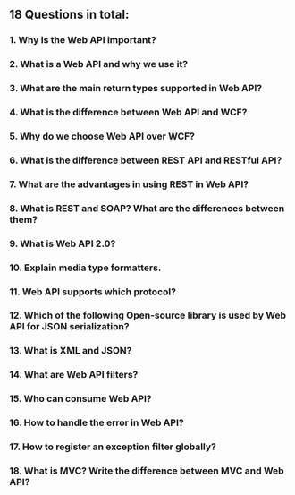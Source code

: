 ## 18 Questions in total:
### 1. Why is the Web API important?

### 2. What is a Web API and why we use it?

### 3. What are the main return types supported in Web API?

### 4. What is the difference between Web API and WCF?

### 5. Why do we choose Web API over WCF?

### 6. What is the difference between REST API and RESTful API?

### 7. What are the advantages in using REST in Web API?

### 8. What is REST and SOAP? What are the differences between them?

### 9. What is Web API 2.0?

### 10. Explain media type formatters.

### 11. Web API supports which protocol?

### 12. Which of the following Open-source library is used by Web API for JSON serialization?

### 13. What is XML and JSON?

### 14. What are Web API filters?

### 15. Who can consume Web API?

### 16. How to handle the error in Web API?

### 17. How to register an exception filter globally?

### 18. What is MVC? Write the difference between MVC and Web API?